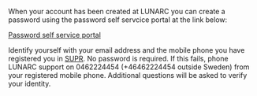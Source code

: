 
When your account has been created at LUNARC you can create a password using the password self servcice portal at the link below:

[Password self service portal](https://phenix3.lunarc.lu.se/pss)

Identify yourself with your email address and the mobile phone you have registered you in [SUPR](https://supr.snic.se/person/). No password is required. If this fails, phone LUNARC support on 0462224454 (+46462224454 outside Sweden) from your registered mobile phone. Additional questions will be asked to verify your identity.  

